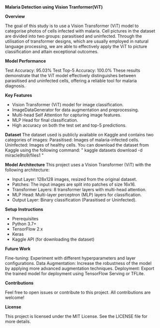 **Malaria Detection using Vision Tranformer(ViT)**

**Overview**

The goal of this study is to use a Vision Transformer (ViT) model to categorise photos of cells infected with malaria. Cell pictures in the dataset are divided into two groups: parasitised and uninfected. Through the utilisation of transformer designs, which are usually employed in natural language processing, we are able to effectively apply the ViT to picture classification and attain exceptional outcomes.

**Model Performance**

Test Accuracy: 95.03%
Test Top-5 Accuracy: 100.0%
These results demonstrate that the ViT model effectively distinguishes between parasitised and uninfected cells, offering a reliable tool for malaria diagnosis.

**Key Features**
- Vision Transformer (ViT) model for image classification.
- ImageDataGenerator for data augmentation and preprocessing.
- Multi-head Self Attention for capturing image features.
- MLP Head for final classification.
- High accuracy on both the test set and top-5 predictions.

**Dataset**
The dataset used is publicly available on Kaggle and contains two categories of images:
Parasitised: Images of malaria-infected cells.
Uninfected: Images of healthy cells.
You can download the dataset from Kaggle using the following command:
" kaggle datasets download -d miracle9to9/files1 "

**Model Architecture**
This project uses a Vision Transformer (ViT) with the following architecture:

- Input Layer: 128x128 images, resized from the original dataset.
- Patches: The input images are split into patches of size 16x16.
- Transformer Layers: 8 transformer layers with multi-head attention.
- MLP Head: Multi-layer perceptron (MLP) layers for classification.
- Output Layer: Binary classification (Parasitised or Uninfected).

**Setup Instructions**
- Prerequisites
- Python 3.7+
- TensorFlow 2.x
- Keras
- Kaggle API (for downloading the dataset)

**Future Work**

Fine-tuning: Experiment with different hyperparameters and layer configurations.
Data Augmentation: Increase the robustness of the model by applying more advanced augmentation techniques.
Deployment: Export the trained model for deployment using TensorFlow Serving or TFLite.

**Contributions**

Feel free to open issues or contribute to this project. All contributions are welcome!

**License**

This project is licensed under the MIT License. See the LICENSE file for more details.
